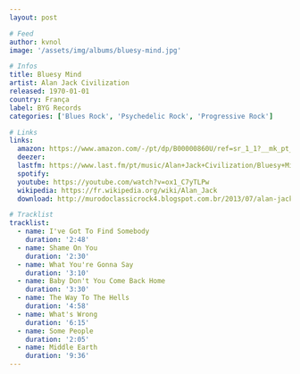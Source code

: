 ```yaml
---
layout: post

# Feed
author: kvnol
image: '/assets/img/albums/bluesy-mind.jpg'

# Infos
title: Bluesy Mind
artist: Alan Jack Civilization
released: 1970-01-01
country: França
label: BYG Records
categories: ['Blues Rock', 'Psychedelic Rock', 'Progressive Rock']

# Links
links:
  amazon: https://www.amazon.com/-/pt/dp/B00000860U/ref=sr_1_1?__mk_pt_BR=%C3%85M%C3%85%C5%BD%C3%95%C3%91&dchild=1&keywords=Alan+Jack+Civilization+Bluesy+Mind&qid=1618370221&s=music&sr=1-1
  deezer:
  lastfm: https://www.last.fm/pt/music/Alan+Jack+Civilization/Bluesy+Mind
  spotify:
  youtube: https://youtube.com/watch?v=ox1_C7yTLPw
  wikipedia: https://fr.wikipedia.org/wiki/Alan_Jack
  download: http://murodoclassicrock4.blogspot.com.br/2013/07/alan-jack-civilization-bluesy-mind-1969.html

# Tracklist
tracklist:
  - name: I've Got To Find Somebody
    duration: '2:48'
  - name: Shame On You
    duration: '2:30'
  - name: What You're Gonna Say
    duration: '3:10'
  - name: Baby Don't You Come Back Home
    duration: '3:30'
  - name: The Way To The Hells
    duration: '4:58'
  - name: What's Wrong
    duration: '6:15'
  - name: Some People
    duration: '2:05'
  - name: Middle Earth
    duration: '9:36'
---
```


